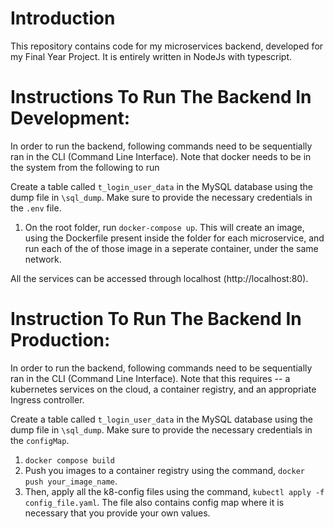 # Introduction

This repository contains code for my microservices backend, developed for my Final Year Project. It is entirely written in NodeJs with typescript.

# Instructions To Run The Backend In Development:

In order to run the backend, following commands need to be sequentially ran in the CLI (Command Line Interface). Note that docker needs to be in the system from the following to run

Create a table called `t_login_user_data` in the MySQL database using the dump file in `\sql_dump`. Make sure to provide the necessary credentials in the `.env` file.

1. On the root folder, run `docker-compose up`. This will create an image, using the Dockerfile present inside the folder for each microservice, and run each of the of those image in a seperate container, under the same network.

All the services can be accessed through localhost (http://localhost:80).

# Instruction To Run The Backend In Production:

In order to run the backend, following commands need to be sequentially ran in the CLI (Command Line Interface). Note that this requires -- a kubernetes services on the cloud, a container registry, and an appropriate Ingress controller.

Create a table called `t_login_user_data` in the MySQL database using the dump file in `\sql_dump`. Make sure to provide the necessary credentials in the `configMap`.

1. `docker compose build`
2. Push you images to a container registry using the command, `docker push your_image_name`.
3. Then, apply all the k8-config files using the command, `kubectl apply -f config_file.yaml`. The file also contains config map where it is necessary that you provide your own values.
